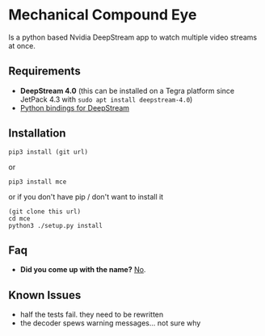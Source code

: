# Mechanical Compound Eye
Is a python based Nvidia DeepStream app to watch multiple video streams at once.

## Requirements
- **DeepStream 4.0** (this can be installed on a Tegra platform since JetPack 
4.3 with `sudo apt install deepstream-4.0`)
- [Python bindings for DeepStream](https://github.com/NVIDIA-AI-IOT/deepstream_python_apps/blob/master/HOWTO.md#running-sample-applications)

## Installation
```shell
pip3 install (git url)
```
or
```shell
pip3 install mce
```
or if you don't have pip / don't want to install it
```shell
(git clone this url)
cd mce
python3 ./setup.py install
```
## Faq
- **Did you come up with the name?** [No](https://genius.com/Meshuggah-the-demons-name-is-surveillance-lyrics).

## Known Issues
- half the tests fail. they need to be rewritten
- the decoder spews warning messages... not sure why
